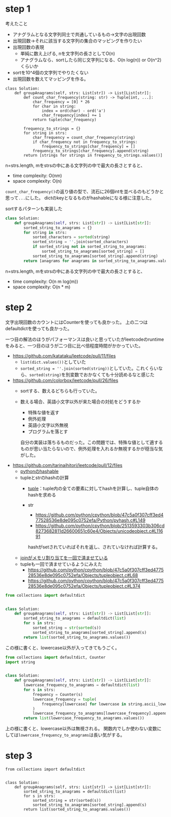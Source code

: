# step 1
考えたこと
- アナグラムとなる文字列同士で共通しているもの->文字の出現回数
- 出現回数->それに該当する文字列の集合のマッピングを作りたい
- 出現回数の表現
    - 単純に数え上げる, nを文字列の長さとしてO(n)
    - アナグラムなら、sortしたら同じ文字列になる、O(n log(n)) or O(n^2)くらいか
- sortを10^4個の文字列でやりたくない
- 出現回数を数えてマッピングを作る。
```python3
class Solution:
    def groupAnagrams(self, strs: List[str]) -> List[List[str]]:
        def count_char_frequency(string: str) -> Tuple[int, ...]:
            char_frequency = [0] * 26
            for char in string:
                index = ord(char) - ord('a')
                char_frequency[index] += 1
            return tuple(char_frequency)
        
        frequency_to_strings = {}
        for string in strs:
            char_frequency = count_char_frequency(string)
            if char_frequency not in frequency_to_strings:
                frequency_to_strings[char_frequency] = []
            frequency_to_strings[char_frequency].append(string)
        return [strings for strings in frequency_to_strings.values()]
```
n=strs.length, mをstrsの中にある文字列の中で最大の長さとすると、
- time complexity: O(nm)
- space complexity: O(n)

`count_char_frequency()`の返り値の型で、流石に26個intを並べるのもどうかと思って`...`にした。
dictのkeyとなるものがhashableになる様に注意した。

sortするパターンも実装した
```python
class Solution:
    def groupAnagrams(self, strs: List[str]) -> List[List[str]]:
        sorted_string_to_anagrams = {}
        for string in strs:
            sorted_characters = sorted(string)
            sorted_string = ''.join(sorted_characters)
            if sorted_string not in sorted_string_to_anagrams:
                sorted_string_to_anagrams[sorted_string] = []
            sorted_string_to_anagrams[sorted_string].append(string)
        return [anagrams for anagrams in sorted_string_to_anagrams.values()]
```
n=strs.length, mをstrsの中にある文字列の中で最大の長さとすると、
- time complexity: O(n m log(m))
- space complexity: O(n * m)

# step 2
文字出現回数のカウントにはCounterを使っても良かった。
上の二つはdefaultdictを使っても良かった。

一つ目の解法のほうがパフォーマンスは良いと思っていたがleetcodeのruntimeをみると、一つ目のほうが二つ目に比べ倍程度時間がかかっていた。

- https://github.com/katataku/leetcode/pull/11/files
    - `list(dict.values())`としていた
    - `sorted_string = ''.join(sorted(string))`としていた。これくらいなら、`sorted(string)`を別変数でおかなくても十分読めるなと感じた
- https://github.com/colorbox/leetcode/pull/26/files
    - sortする、数えるどちらも行っていた。
    - 数える場合、英語小文字以外が来た場合の対処をどうするか
        - 特殊な値を返す
        - 例外処理
        - 英語小文字以外無視
        - プログラムを落とす
    
        自分の実装は落ちるものだった。この問題では、特殊な値として適するものが思い当たらないので、例外処理を入れるか無視するかが穏当な気がした。
- https://github.com/tarinaihitori/leetcode/pull/12/files
    - [pythonのhashable](https://docs.python.org/3/glossary.html#term-hashable)
    - tupleとstrのhashの計算
        - [tuple](https://github.com/python/cpython/blob/260843df1bd8a28596b9a377d8266e2547f7eedc/Objects/tupleobject.c#L318)：tuple内の全ての要素に対してhashを計算し、tuple自体のhashを求める
        - str
            - https://github.com/python/cpython/blob/47c5a0f307cff3ed477528536e8de095c0752efa/Python/pyhash.c#L149
            - https://github.com/python/cpython/blob/2513593303b306cd8273682811d26600651c60e4/Objects/unicodeobject.c#L11691

            hashがsetされていればそれを返し、されていなければ計算する。
    - [joinがメモリ割り当てを一回で済ませている](https://github.com/python/cpython/blob/main/Objects/stringlib/join.h#L109-L110)
    - tupleも一回で済ませているようにみえた
        - https://github.com/python/cpython/blob/47c5a0f307cff3ed477528536e8de095c0752efa/Objects/tupleobject.c#L68
        - https://github.com/python/cpython/blob/47c5a0f307cff3ed477528536e8de095c0752efa/Objects/tupleobject.c#L374

```python
from collections import defaultdict


class Solution:
    def groupAnagrams(self, strs: List[str]) -> List[List[str]]:
        sorted_string_to_anagrams = defaultdict(list)
        for s in strs:
            sorted_string = str(sorted(s))
            sorted_string_to_anagrams[sorted_string].append(s)
        return list(sorted_string_to_anagrams.values())
```
この様に書くと、lowercase以外が入ってきてもうごく。

```python
from collections import defaultdict, Counter
import string


class Solution:
    def groupAnagrams(self, strs: List[str]) -> List[List[str]]:
        lowercase_frequency_to_anagrams = defaultdict(list)
        for s in strs:
            frequency = Counter(s)
            lowercase_frequency = tuple(
                frequency[lowercase] for lowercase in string.ascii_lowercase
            )
            lowercase_frequency_to_anagrams[lowercase_frequency].append(s)
        return list(lowercase_frequency_to_anagrams.values())
```
上の様に書くと、lowercase以外は無視される。
関数内でしか使わない変数にしては`lowercase_frequency_to_anagrams`は長い気がする。

# step 3
```python3
from collections import defaultdict


class Solution:
    def groupAnagrams(self, strs: List[str]) -> List[List[str]]:
        sorted_string_to_anagrams = defaultdict(list)
        for s in strs:
            sorted_string = str(sorted(s))
            sorted_string_to_anagrams[sorted_string].append(s)
        return list(sorted_string_to_anagrams.values())
```